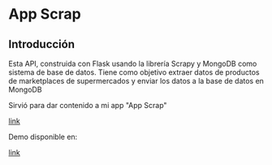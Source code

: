 # App Scrap

## Introducción

Esta API, construida con Flask usando la librería Scrapy y MongoDB como sistema de base de datos. Tiene como objetivo extraer datos de productos de marketplaces de supermercados y enviar los datos a la base de datos en MongoDB

Sirvió para dar contenido a mi app "App Scrap"

[link](https://github.com/lKinox/App-Scrap)

Demo disponible en: 

[link](https://appscrap.netlify.app/)